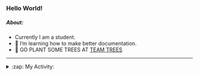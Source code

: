 ### Hello World!

##### About:
- Currently I am a student.
- 🌱 I’m learning how to make better documentation.
- 🌱 GO PLANT SOME TREES AT [TEAM TREES](https://teamtrees.org/)

---
<details>
  <summary>:zap: My Activity:</summary>
  
<!--START_SECTION:waka-->
![Code Time](http://img.shields.io/badge/Code%20Time-1%2C156%20hrs%205%20mins-blue)

**I'm a Night 🦉** 

```text
🌞 Morning                1815 commits        ██░░░░░░░░░░░░░░░░░░░░░░░   09.99 % 
🌆 Daytime                6206 commits        █████████░░░░░░░░░░░░░░░░   34.17 % 
🌃 Evening                5156 commits        ███████░░░░░░░░░░░░░░░░░░   28.39 % 
🌙 Night                  4986 commits        ███████░░░░░░░░░░░░░░░░░░   27.45 % 
```
📅 **I'm Most Productive on Wednesday** 

```text
Monday                   2603 commits        ████░░░░░░░░░░░░░░░░░░░░░   14.33 % 
Tuesday                  2475 commits        ███░░░░░░░░░░░░░░░░░░░░░░   13.63 % 
Wednesday                4226 commits        ██████░░░░░░░░░░░░░░░░░░░   23.27 % 
Thursday                 2322 commits        ███░░░░░░░░░░░░░░░░░░░░░░   12.78 % 
Friday                   1835 commits        ███░░░░░░░░░░░░░░░░░░░░░░   10.10 % 
Saturday                 1605 commits        ██░░░░░░░░░░░░░░░░░░░░░░░   08.84 % 
Sunday                   3097 commits        ████░░░░░░░░░░░░░░░░░░░░░   17.05 % 
```


📊 **This Week I Spent My Time On** 

```text
🔥 Editors: 
VS Code                  2 hrs 31 mins       █████████████████████████   100.00 % 

🐱‍💻 Projects: 
praise                   2 hrs 30 mins       █████████████████████████   99.20 % 
CSF31                    1 min               ░░░░░░░░░░░░░░░░░░░░░░░░░   00.80 % 
```


 Last Updated on 07/08/2023 20:09:44 UTC
<!--END_SECTION:waka-->
</details>
